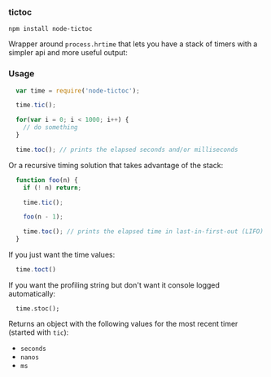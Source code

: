 ### tictoc

`npm install node-tictoc`

Wrapper around `process.hrtime` that lets you have a stack of timers with a simpler api and more useful output:

### Usage

```javascript
  var time = require('node-tictoc');

  time.tic();

  for(var i = 0; i < 1000; i++) {
    // do something
  }

  time.toc(); // prints the elapsed seconds and/or milliseconds
```

Or a recursive timing solution that takes advantage of the stack:

```javascript
  function foo(n) {
    if (! n) return;

    time.tic();

    foo(n - 1);

    time.toc(); // prints the elapsed time in last-in-first-out (LIFO) order
  }
```

If you just want the time values:

```javascript
  time.toct()
```

If you want the profiling string but don't want it console logged automatically:

```
  time.stoc();
```

Returns an object with the following values for the most recent timer (started with `tic`):

* `seconds`
* `nanos`
* `ms`
